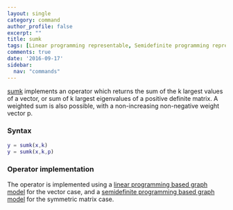 ```yaml
---
layout: single
category: command
author_profile: false
excerpt: ""
title: sumk
tags: [Linear programming representable, Semidefinite programming representable]
comments: true
date: '2016-09-17'
sidebar:
  nav: "commands"
---
```


[sumk](/command/sumk) implements an operator which returns the sum of the k largest values of a vector, or sum of k largest eigenvalues of a positive definite matrix. A weighted sum is also possible, with a non-increasing non-negative weight vector p.

### Syntax

````matlab
y = sumk(x,k)
y = sumk(x,k,p)
````

### Operator implementation

The operator is implemented using a [linear programming based graph model](/tutorial/nonlinearoperatorsgraphs) for the vector case, and a [semidefinite programming based graph model](/tutorial/nonlinearoperatorsgraphs) for the symmetric matrix case.
